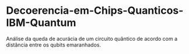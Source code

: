 # Decoerencia-em-Chips-Quanticos-IBM-Quantum
Análise da queda de acurácia de um circuito quântico de acordo com a distância entre os qubits emaranhados.
